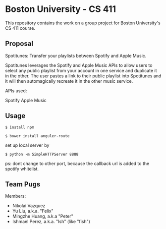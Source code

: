 # Boston University - CS 411

This repository contains the work on a group project for Boston University's
CS 411 course.

## Proposal

Spotitunes: Transfer your playlists between Spotify and Apple Music.

Spotitunes leverages the Spotify and Apple Music APIs to allow users to select any public playlist from your account in one service and duplicate it in the other. The user pastes a link to their public playlist into Spotitunes and it will then automagically recreate it in the other music service.

APIs used:

Spotify
Apple Music

## Usage

    $ install npm

    $ bower install anguler-route

set up local server by

    $ python -m SimpleHTTPServer 8888
  
ps: dont change to other port, because the callback url is added to the spotify whitelist.

## Team Pugs

Members:
- Nikolai Vazquez
- Yu Liu, a.k.a. "Felix"
- Mingzhe Huang, a.k.a "Peter"
- Ishmael Perez, a.k.a. "Ish" (like "fish")

